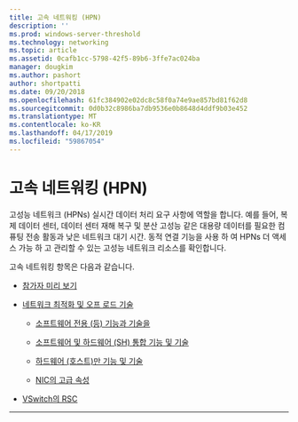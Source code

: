 ```yaml
---
title: 고속 네트워킹 (HPN)
description: ''
ms.prod: windows-server-threshold
ms.technology: networking
ms.topic: article
ms.assetid: 0cafb1cc-5798-42f5-89b6-3ffe7ac024ba
manager: dougkim
ms.author: pashort
author: shortpatti
ms.date: 09/20/2018
ms.openlocfilehash: 61fc384902e02dc8c58f0a74e9ae857bd81f62d8
ms.sourcegitcommit: 0d0b32c8986ba7db9536e0b8648d4ddf9b03e452
ms.translationtype: MT
ms.contentlocale: ko-KR
ms.lasthandoff: 04/17/2019
ms.locfileid: "59867054"
---
```

# <a name="high-performance-networking-hpn"></a>고속 네트워킹 (HPN)

고성능 네트워크 (HPNs) 실시간 데이터 처리 요구 사항에 역할을 합니다. 예를 들어, 복제 데이터 센터, 데이터 센터 재해 복구 및 분산 고성능 같은 대용량 데이터를 필요한 컴퓨팅 전송 활동과 낮은 네트워크 대기 시간. 동적 연결 기능을 사용 하 여 HPNs 더 액세스 가능 하 고 관리할 수 있는 고성능 네트워크 리소스를 확인합니다. 


고속 네트워킹 항목은 다음과 같습니다.

- [참가자 미리 보기](hpn-insider-preview.md)

- [네트워크 최적화 및 오프 로드 기술](network-offload-and-optimization.md)

  - [소프트웨어 전용 (등) 기능과 기술을](hpn-software-only-features.md)

  - [소프트웨어 및 하드웨어 (SH) 통합 기능 및 기술](hpn-software-hardware-features.md)

  - [하드웨어 (호스트)만 기능 및 기술](hpn-hardware-only-features.md)

  - [NIC의 고급 속성](hpn-nic-advanced-properties.md)

- [VSwitch의 RSC](rsc-in-the-vswitch.md)

---